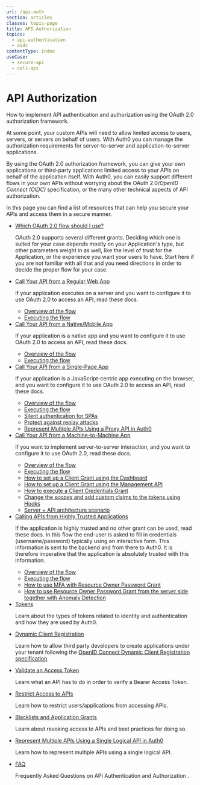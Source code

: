 ```yaml
---
url: /api-auth
section: articles
classes: topic-page
title: API Authorization
topics:
  - api-authentication
  - oidc
contentType: index
useCase:
  - secure-api
  - call-api
---
```


<div class="topic-page-header">
  <div data-name="example" class="topic-page-badge"></div>
  <h1>API Authorization</h1>
  <p>
    How to implement API authentication and authorization using the OAuth 2.0 authorization framework.
  </p>
</div>

At some point, your custom APIs will need to allow limited access to users, servers, or servers on behalf of users. With Auth0 you can manage the authorization requirements for server-to-server and application-to-server applications.

By using the OAuth 2.0 authorization framework, you can give your own applications or third-party applications limited access to your APIs on behalf of the application itself. With Auth0, you can easily support different flows in your own APIs without worrying about the OAuth 2.0/<dfn data-key="openid">OpenID Connect (OIDC)</dfn> specification, or the many other technical aspects of API authorization.

In this page you can find a list of resources that can help you secure your APIs and access them in a secure manner.

<ul class="topic-links">
  <li>
    <i class="icon icon-budicon-715"></i><a href="/api-auth/which-oauth-flow-to-use">Which OAuth 2.0 flow should I use?</a>
    <p>
      OAuth 2.0 supports several different grants. Deciding which one is suited for your case depends mostly on your Application's type, but other parameters weight in as well, like the level of trust for the Application, or the experience you want your users to have. Start here if you are not familiar with all that and you need directions in order to decide the proper flow for your case.
    </p>
  </li>
  <li>
      <i class="icon icon-budicon-715"></i><a href="/flows/guides/auth-code/call-api-auth-code">Call Your API from a Regular Web App</a>
    <p>
      If your application executes on a server and you want to configure it to use OAuth 2.0 to access an API, read these docs.
    </p>
    <ul>
      <li>
        <i class="icon icon-budicon-695"></i><a href="/flows/concepts/auth-code">Overview of the flow</a>
      </li>
      <li>
        <i class="icon icon-budicon-695"></i><a href="/flows/guides/auth-code/call-api-auth-code">Executing the flow</a>
      </li>
    </ul>
  </li>
  <li>
    <i class="icon icon-budicon-715"></i><a href="/flows/guides/auth-code-pkce/call-api-auth-code-pkce">Call Your API from a Native/Mobile App</a>
    <p>
      If your application is a native app and you want to configure it to use OAuth 2.0 to access an API, read these docs.
    </p>
    <ul>
      <li>
        <i class="icon icon-budicon-695"></i><a href="/flows/concepts/auth-code-pkce">Overview of the flow</a>
      </li>
      <li>
        <i class="icon icon-budicon-695"></i><a href="/flows/guides/auth-code-pkce/call-api-auth-code-pkce">Executing the flow</a>
      </li>
    </ul>
  </li>
  <li>
    <i class="icon icon-budicon-715"></i><a href="/flows/guides/implicit/call-api-implicit">Call Your API from a Single-Page App</a>
    <p>
      If your application is a JavaScript-centric app executing on the browser, and you want to configure it to use OAuth 2.0 to access an API, read these docs.
    </p>
    <ul>
      <li>
        <i class="icon icon-budicon-695"></i><a href="/flows/concepts/implicit">Overview of the flow</a>
      </li>
      <li>
        <i class="icon icon-budicon-695"></i><a href="/flows/guides/implicit/call-api-implicit">Executing the flow</a>
      </li>
      <li>
        <i class="icon icon-budicon-695"></i><a href="/api-auth/tutorials/silent-authentication">Silent authentication for SPAs</a>
      </li>
      <li>
        <i class="icon icon-budicon-695"></i><a href="/api-auth/tutorials/nonce">Protect against replay attacks</a>
      </li>
      <li>
        <i class="icon icon-budicon-695"></i><a href="/api-auth/tutorials/represent-multiple-apis">Represent Multiple APIs Using a Proxy API in Auth0</a>
      </li>
    </ul>
  </li>
  <li>
    <i class="icon icon-budicon-715"></i><a href="/flows/guides/client-credentials/call-api-client-credentials">Call Your API from a Machine-to-Machine App</a>
    <p>
      If you want to implement server-to-server interaction, and you want to configure it to use OAuth 2.0, read these docs.
    </p>
    <ul>
      <li>
        <i class="icon icon-budicon-695"></i><a href="/flows/concepts/client-credentials">Overview of the flow</a>
      </li>
      <li>
        <i class="icon icon-budicon-695"></i><a href="/flows/guides/client-credentials/call-api-client-credentials">Executing the flow</a>
      </li>
      <li>
        <i class="icon icon-budicon-695"></i><a href="/api-auth/config/using-the-auth0-dashboard">How to set up a Client Grant using the Dashboard</a>
      </li>
      <li>
        <i class="icon icon-budicon-695"></i><a href="/api-auth/config/using-the-management-api">How to set up a Client Grant using the Management API</a>
      </li>
      <li>
        <i class="icon icon-budicon-695"></i><a href="/api-auth/config/asking-for-access-tokens">How to execute a Client Credentials Grant</a>
      </li>
      <li>
        <i class="icon icon-budicon-695"></i><a href="/api-auth/tutorials/client-credentials/customize-with-hooks">Change the <dfn data-key="scope">scopes</dfn> and add custom claims to the tokens using Hooks</a>
      </li>
      <li>
        <i class="icon icon-budicon-695"></i><a href="/architecture-scenarios/application/server-api">Server + API architecture scenario</a>
      </li>
    </ul>
  </li>
  <li>
    <i class="icon icon-budicon-715"></i><a href="/api-auth/grant/password">Calling APIs from Highly Trusted Applications</a>
    <p>
      If the application is highly trusted and no other grant can be used, read these docs. In this flow the end-user is asked to fill in credentials (username/password) typically using an interactive form. This information is sent to the backend and from there to Auth0.  It is therefore imperative that the application is absolutely trusted with this information.
    </p>
    <ul>
      <li>
        <i class="icon icon-budicon-695"></i><a href="/api-auth/grant/password">Overview of the flow</a>
      </li>
      <li>
        <i class="icon icon-budicon-695"></i><a href="/api-auth/tutorials/password-grant">Executing the flow</a>
      </li>
      <li>
        <i class="icon icon-budicon-695"></i><a href="/api-auth/tutorials/multifactor-resource-owner-password">How to use MFA with Resource Owner Password Grant</a>
      </li>
      <li>
        <i class="icon icon-budicon-695"></i><a href="/api-auth/tutorials/using-resource-owner-password-from-server-side">How to use Resource Owner Password Grant from the server side together with Anomaly Detection</a>
      </li>
    </ul>
  </li>
  <li>
    <i class="icon icon-budicon-715"></i><a href="/tokens">Tokens</a>
    <p>
      Learn about the types of tokens related to identity and authentication and how they are used by Auth0.
    </p>
  </li>
  <li>
    <i class="icon icon-budicon-715"></i><a href="/api-auth/dynamic-application-registration">Dynamic Client Registration</a>
    <p>
      Learn how to allow third party developers to create applications under your tenant following the <a href="https://openid.net/specs/openid-connect-registration-1_0.html">OpenID Connect Dynamic Client Registration specification</a>.
    </p>
  </li>
  <li>
    <i class="icon icon-budicon-715"></i><a href="/tokens/guides/access-token/validate-access-token">Validate an Access Token</a>
    <p>
      Learn what an API has to do in order to verify a Bearer Access Token.
    </p>
  </li>
  <li>
    <i class="icon icon-budicon-715"></i><a href="/api-auth/restrict-access-api">Restrict Access to APIs</a>
    <p>
      Learn how to restrict users/applications from accessing APIs.
    </p>
  </li>
  <li>
    <i class="icon icon-budicon-715"></i><a href="/api-auth/blacklists-vs-grants">Blacklists and Application Grants</a>
    <p>
      Learn about revoking access to APIs and best practices for doing so.
    </p>
  </li>
  <li>
    <i class="icon icon-budicon-715"></i><a href="/api-auth/tutorials/represent-multiple-apis">Represent Multiple APIs Using a Single Logical API in Auth0</a>
    <p>
      Learn how to represent multiple APIs using a single logical API.
    </p>
  </li>
  <li>
    <i class="icon icon-budicon-715"></i><a href="/api-auth/faq">FAQ</a>
    <p>
      Frequently Asked Questions on API Authentication and Authorization .
    </p>
  </li>
</ul>
